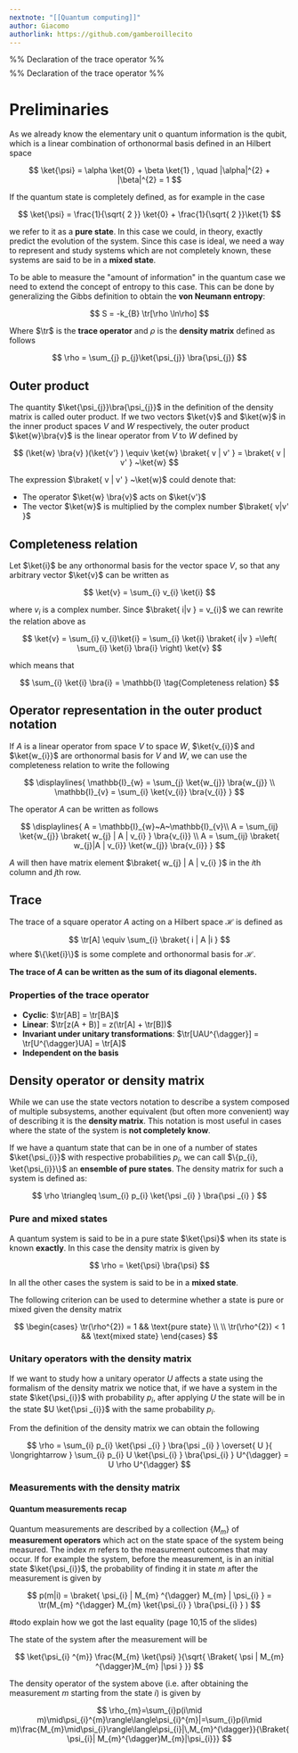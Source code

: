 ```yaml
---
nextnote: "[[Quantum computing]]"
author: Giacomo
authorlink: https://github.com/gamberoillecito
---
```

%% Declaration of the trace operator %%
$$
\DeclareMathOperator{\tr}{Tr}
$$
%% Declaration of the trace operator %%

# Preliminaries 

As we already know the elementary unit o quantum information is the qubit, which is a linear combination of orthonormal basis defined in an Hilbert space 

$$
\ket{\psi}  = \alpha \ket{0}  + \beta \ket{1} , \quad |\alpha|^{2} + |\beta|^{2} = 1
$$

If the quantum state is completely defined, as for example in the case 

$$
\ket{\psi} = \frac{1}{\sqrt{ 2 }} \ket{0} + \frac{1}{\sqrt{ 2 }}\ket{1} 
$$

we refer to it as a **pure state**. In this case we could, in theory, exactly predict the evolution of the system. Since this case is ideal, we need a way to represent and study systems which are not completely known, these systems are said to be in a **mixed state**.

To be able to measure the "amount of information" in the quantum case we need to extend the concept of entropy to this case. This can be done by generalizing the Gibbs definition to obtain the **von Neumann entropy**: 

$$
S = -k_{B} \tr[\rho \ln\rho]
$$

Where $\tr$ is the **trace operator** and $\rho$ is the **density matrix** defined as follows 

$$
\rho = \sum_{j} p_{j}\ket{\psi_{j}} \bra{\psi_{j}} 
$$

## Outer product

The quantity $\ket{\psi_{j}}\bra{\psi_{j}}$ in the definition of the density matrix is called outer product. If we two vectors $\ket{v}$ and $\ket{w}$ in the inner product spaces $V$ and $W$ respectively, the outer product $\ket{w}\bra{v}$ is the linear operator from $V$ to $W$ defined by 

$$
(\ket{w} \bra{v} )(\ket{v'} ) \equiv \ket{w} \braket{ v | v' }  = \braket{ v | v' } ~\ket{w} 
$$

The expression $\braket{ v | v' } ~\ket{w}$ could denote that:

- The operator $\ket{w} \bra{v}$ acts on $\ket{v'}$
- The vector $\ket{w}$ is multiplied by the complex number $\braket{ v|v' }$

## Completeness relation

Let $\ket{i}$ be any orthonormal basis for the vector space $V$, so that any arbitrary vector $\ket{v}$ can be written as 

$$
\ket{v}  = \sum_{i} v_{i} \ket{i} 
$$

where $v_{i}$ is a complex number. Since $\braket{ i|v } = v_{i}$ we can rewrite the relation above as 

$$
\ket{v} = \sum_{i} v_{i}\ket{i} = \sum_{i} \ket{i} \braket{ i|v } =\left( \sum_{i} \ket{i} \bra{i}  \right) \ket{v} 
$$

which means that 

$$
\sum_{i} \ket{i} \bra{i} = \mathbb{I} \tag{Completeness relation}
$$

## Operator representation in the outer product notation

If $A$ is a linear operator from space $V$ to space $W$, $\ket{v_{i}}$ and $\ket{w_{i}}$ are orthonormal basis for $V$ and $W$, we can use the completeness relation to write the following 

$$
\displaylines{
\mathbb{I}_{w} = \sum_{j} \ket{w_{j}}  \bra{w_{j}} \\
\mathbb{I}_{v} = \sum_{i} \ket{v_{i}} \bra{v_{i}} 
}
$$

The operator $A$ can be written as follows 

$$
\displaylines{
A = \mathbb{I}_{w}~A~\mathbb{I}_{v}\\
A = \sum_{ij} \ket{w_{j}} \braket{ w_{j} | A | v_{i} } \bra{v_{i}} \\
A = \sum_{ij} \braket{ w_{j}|A | v_{i}} \ket{w_{j}} \bra{v_{i}}  
}
$$

$A$ will then have matrix element $\braket{ w_{j} | A | v_{i} }$ in the $i$th column and $j$th row.

## Trace

The trace of a square operator $A$ acting on a Hilbert space $\mathcal{H}$ is defined as 

$$
\tr[A] \equiv \sum_{i} \braket{ i | A |i } 
$$
where $\{\ket{i}\}$ is some complete and orthonormal basis for $\mathcal{H}$.

**The trace of $A$ can be written as the sum of its diagonal elements.**

### Properties of the trace operator

- **Cyclic**: $\tr[AB] = \tr[BA]$
- **Linear**: $\tr[z(A + B)] = z(\tr[A] + \tr[B])$
- **Invariant under unitary transformations**: $\tr[UAU^{\dagger}] = \tr[U^{\dagger}UA] = \tr[A]$
- **Independent on the basis**

## Density operator or density matrix

While we can use the state vectors notation to describe a system composed of multiple subsystems, another equivalent (but often more convenient) way of describing it is the **density matrix**. This notation is most useful in cases where the state of the system is **not completely know**.

If we have a quantum state that can be in one of a number of states $\ket{\psi_{i}}$ with respective probabilities $p_{i}$, we can call $\{p_{i}, \ket{\psi_{i}}\}$ an **ensemble of pure states**. The density matrix for such a system is defined as: 

$$
\rho \triangleq \sum_{i} p_{i} \ket{\psi _{i} } \bra{\psi _{i} } 
$$

### Pure and mixed states

A quantum system is said to be in a pure state $\ket{\psi}$ when its state is known **exactly**. In this case the density matrix is given by 

$$
\rho = \ket{\psi} \bra{\psi} 
$$

In all the other cases the system is said to be in a **mixed state**.

The following criterion can be used to determine whether a state is pure or mixed given the density matrix 

$$
\begin{cases}
\tr(\rho^{2}) = 1 && \text{pure state} \\ \\
\tr(\rho^{2}) < 1 && \text{mixed state}
\end{cases}
$$

### Unitary operators with the density matrix

If we want to study how a unitary operator $U$ affects a state using the formalism of the density matrix we notice that, if we have a system in the state $\ket{\psi_{i}}$ with probability $p_{i}$, after applying $U$ the state will be in the state $U \ket{\psi _{i}}$ with the same probability $p_{i}$.

From the definition of the density matrix we can obtain the following 

$$
\rho = \sum_{i} p_{i} \ket{\psi _{i} } \bra{\psi _{i} } \overset{ U }{ \longrightarrow  } \sum_{i} p_{i} U \ket{\psi_{i} } \bra{\psi_{i} } U^{\dagger} = U \rho U^{\dagger}
$$

### Measurements with the density matrix


#### Quantum measurements recap

Quantum measurements are described by a collection $\{M_{m}\}$ of **measurement operators** which act on the state space of the system being measured. The index $m$ refers to the measurement outcomes that may occur.
If for example the system, before the measurement, is in an initial state $\ket{\psi_{i}}$, the probability of finding it in state $m$ after the measurement is given by 

$$
p(m|i) = \braket{ \psi_{i}  | M_{m} ^{\dagger} M_{m} | \psi_{i}    }  = \tr(M_{m} ^{\dagger} M_{m} \ket{\psi_{i} } \bra{\psi_{i} } )
$$

#todo explain how we got the last equality (page 10,15 of the slides)

The state of the system after the measurement will be 

$$
\ket{\psi_{i} ^{m}} \frac{M_{m} \ket{\psi} }{\sqrt{ \Braket{ \psi | M_{m} ^{\dagger}M_{m} |\psi }  }} 
$$

The density operator of the system above (i.e. after obtaining the measurement $m$ starting from the state $i$) is given by 

$$
\rho_{m}=\sum_{i}p(i\mid m)\mid\psi_{i}^{m}\rangle\langle\psi_{i}^{m}|=\sum_{i}p(i\mid m)\frac{M_{m}\mid\psi_{i}\rangle\langle\psi_{i}|\,M_{m}^{\dagger}}{\Braket{   \psi_{i}| M_{m}^{\dagger}M_{m}|\psi_{i}}}
$$



